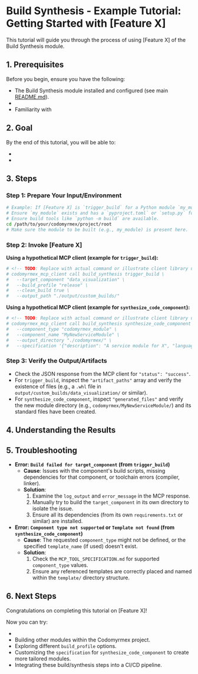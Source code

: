 # Build Synthesis - Example Tutorial: Getting Started with [Feature X]

<!-- TODO: Replace '[Feature X]' in the title and throughout this tutorial with a specific, key feature of the Build Synthesis module. 
    Examples: 
    - "Triggering a Python Module Build using `trigger_build`"
    - "Synthesizing a New Codomyrmex Module using `synthesize_code_component`"
    - "Building a Docker Image for a Service" 
-->

This tutorial will guide you through the process of using [Feature X] of the Build Synthesis module.

## 1. Prerequisites

Before you begin, ensure you have the following:

- The Build Synthesis module installed and configured (see main [README.md](../../README.md)).
- <!-- TODO: List any specific tools, accounts, or data needed for *this specific tutorial*. 
    E.g., For `trigger_build`: "A Codomyrmex module (e.g., `data_visualization`) with a valid `pyproject.toml` or Makefile."
    E.g., For `synthesize_code_component`: "Access to the Codomyrmex project structure where the new module will be placed." -->
- Familiarity with <!-- TODO: Basic concepts related to the module or feature. E.g., "Python packaging concepts (wheel, sdist)", "Codomyrmex module structure", "MCP tool invocation if using a client". -->

## 2. Goal

By the end of this tutorial, you will be able to:

- <!-- TODO: State the primary learning objective. E.g., "Successfully trigger a build for the `data_visualization` module and locate its packaged wheel file." -->
- <!-- TODO: Understand the basic workflow of [Feature X]. E.g., "Understand how to specify a `target_component` for the `trigger_build` tool and interpret its output containing artifact paths." -->

## 3. Steps

### Step 1: Prepare Your Input/Environment

<!-- TODO: Describe how to prepare any necessary input data or environment for the tutorial. 
    This might involve ensuring a specific module exists, or that build tools are in the PATH. -->

```bash
# Example: If [Feature X] is `trigger_build` for a Python module `my_module`
# Ensure `my_module` exists and has a `pyproject.toml` or `setup.py` for building.
# Ensure build tools like `python -m build` are available.
cd /path/to/your/codomyrmex/project/root 
# Make sure the module to be built (e.g., my_module) is present here.
```

### Step 2: Invoke [Feature X]

<!-- TODO: Provide clear, step-by-step instructions on how to use the feature. 
    Show how to call the relevant MCP tool (trigger_build or synthesize_code_component) or a direct command if applicable. -->

**Using a hypothetical MCP client (example for `trigger_build`):**

```bash
# <!-- TODO: Replace with actual command or illustrate client library usage -->
# codomyrmex_mcp_client call build_synthesis trigger_build \
#   --target_component "data_visualization" \
#   --build_profile "release" \
#   --clean_build true \
#   --output_path "./output/custom_builds/"
```

**Using a hypothetical MCP client (example for `synthesize_code_component`):**

```bash
# <!-- TODO: Replace with actual command or illustrate client library usage -->
# codomyrmex_mcp_client call build_synthesis synthesize_code_component \
#   --component_type "codomyrmex_module" \
#   --component_name "MyNewServiceModule" \
#   --output_directory "./codomyrmex/" \
#   --specification '{"description": "A service module for X", "language": "python"}'
```

### Step 3: Verify the Output/Artifacts

<!-- TODO: Explain how to check if the feature worked correctly. 
    For `trigger_build`, this means checking the MCP response for artifact paths and verifying those files exist. 
    For `synthesize_code_component`, check the response for generated file paths and verify the directory structure. -->

- Check the JSON response from the MCP client for `"status": "success"`.
- For `trigger_build`, inspect the `"artifact_paths"` array and verify the existence of files (e.g., a `.whl` file in `output/custom_builds/data_visualization/` or similar).
- For `synthesize_code_component`, inspect `"generated_files"` and verify the new module directory (e.g., `codomyrmex/MyNewServiceModule/`) and its standard files have been created.

## 4. Understanding the Results

<!-- TODO: Briefly explain the output or outcome. 
    What do the generated artifacts represent? What is the structure of the synthesized module? -->

## 5. Troubleshooting

- **Error: `Build failed for target_component` (from `trigger_build`)**
  - **Cause**: Issues with the component's build scripts, missing dependencies for that component, or toolchain errors (compiler, linker).
  - **Solution**: 
    1. Examine the `log_output` and `error_message` in the MCP response.
    2. Manually try to build the `target_component` in its own directory to isolate the issue.
    3. Ensure all its dependencies (from its own `requirements.txt` or similar) are installed.
- **Error: `Component type not supported` or `Template not found` (from `synthesize_code_component`)**
  - **Cause**: The requested `component_type` might not be defined, or the specified `template_name` (if used) doesn't exist.
  - **Solution**: 
    1. Check the `MCP_TOOL_SPECIFICATION.md` for supported `component_type` values.
    2. Ensure any referenced templates are correctly placed and named within the `template/` directory structure.

<!-- TODO: Add other common issues specific to build or synthesis features. -->

## 6. Next Steps

Congratulations on completing this tutorial on [Feature X]!

Now you can try:
- <!-- TODO: Suggest next steps relevant to [Feature X] and the Build Synthesis module. -->
- Building other modules within the Codomyrmex project.
- Exploring different `build_profile` options.
- Customizing the `specification` for `synthesize_code_component` to create more tailored modules.
- Integrating these build/synthesis steps into a CI/CD pipeline. 